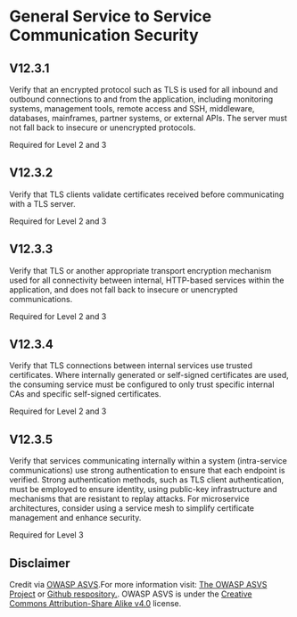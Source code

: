 # General Service to Service Communication Security
## V12.3.1
Verify that an encrypted protocol such as TLS is used for all inbound and outbound connections to and from the application, including monitoring systems, management tools, remote access and SSH, middleware, databases, mainframes, partner systems, or external APIs. The server must not fall back to insecure or unencrypted protocols.
Required for Level 2 and 3
## V12.3.2
Verify that TLS clients validate certificates received before communicating with a TLS server.
Required for Level 2 and 3
## V12.3.3
Verify that TLS or another appropriate transport encryption mechanism used for all connectivity between internal, HTTP-based services within the application, and does not fall back to insecure or unencrypted communications.
Required for Level 2 and 3
## V12.3.4
Verify that TLS connections between internal services use trusted certificates. Where internally generated or self-signed certificates are used, the consuming service must be configured to only trust specific internal CAs and specific self-signed certificates.
Required for Level 2 and 3
## V12.3.5
Verify that services communicating internally within a system (intra-service communications) use strong authentication to ensure that each endpoint is verified. Strong authentication methods, such as TLS client authentication, must be employed to ensure identity, using public-key infrastructure and mechanisms that are resistant to replay attacks. For microservice architectures, consider using a service mesh to simplify certificate management and enhance security.
Required for Level 3
## Disclaimer
Credit via [OWASP ASVS](https://owasp.org/www-project-application-security-verification-standard/).For more information visit: [The OWASP ASVS Project](https://owasp.org/www-project-application-security-verification-standard/) or [Github respository.](https://github.com/OWASP/ASVS). OWASP ASVS is under the [Creative Commons Attribution-Share Alike v4.0](https://github.com/OWASP/ASVS/blob/v5.0.0/LICENSE.md) license.
